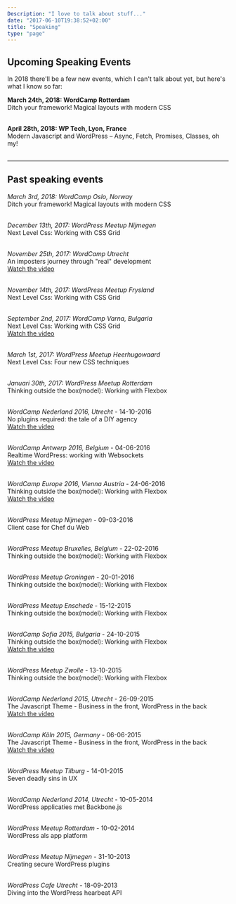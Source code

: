```yaml
---
Description: "I love to talk about stuff..."
date: "2017-06-10T19:38:52+02:00"
title: "Speaking"
type: "page"
---
```


## Upcoming Speaking Events

In 2018 there'll be a few new events, which I can't talk about yet, but here's what I know so far:

**March 24th, 2018: WordCamp Rotterdam**<br/>
Ditch your framework! Magical layouts with modern CSS<br/><br/>

**April 28th, 2018: WP Tech, Lyon, France**<br/>
Modern Javascript and WordPress – Async, Fetch, Promises, Classes, oh my!<br/><br/>

---

## Past speaking events

*March 3rd, 2018: WordCamp Oslo, Norway*<br/>
Ditch your framework! Magical layouts with modern CSS<br/><br/>

*December 13th, 2017: WordPress Meetup Nijmegen*<br/>
Next Level Css: Working with CSS Grid<br/><br/>

*November 25th, 2017: WordCamp Utrecht*<br/>
An imposters journey through "real" development<br/>
[Watch the video](https://wordpress.tv/2018/01/04/luc-princen-an-imposters-journey-through-real-development/)<br/><br/>

*November 14th, 2017: WordPress Meetup Frysland*<br/>
Next Level Css: Working with CSS Grid<br/><br/>

*September 2nd, 2017: WordCamp Varna, Bulgaria*<br/>
Next Level Css: Working with CSS Grid<br/>
[Watch the video](https://wordpress.tv/2017/10/05/luc-princen-not-your-grandpas-css-working-with-css-grid/)<br/><br/>

*March 1st, 2017: WordPress Meetup Heerhugowaard*<br/>
Next Level Css: Four new CSS techniques<br/><br/>

*Januari 30th, 2017: WordPress Meetup Rotterdam*<br/>
Thinking outside the box(model): Working with Flexbox<br/><br/>

*WordCamp Nederland 2016, Utrecht* - 14-10-2016<br/>
No plugins required: the tale of a DIY agency<br/>
[Watch the video](https://wordpress.tv/2016/10/29/luc-princen-no-plugins-required-the-tale-of-a-diy-agency/)<br/><br/>

*WordCamp Antwerp 2016, Belgium* - 04-06-2016<br/>
Realtime WordPress: working with Websockets<br/>
[Watch the video](https://wordpress.tv/2016/08/24/luc-princen-realtime-wordpress-working-with-websockets/)<br/><br/>

*WordCamp Europe 2016, Vienna Austria* - 24-06-2016<br/>
Thinking outside the box(model): Working with Flexbox<br/>
[Watch the video](https://wordpress.tv/2016/07/01/luc-princen-thinking-outside-the-boxmodel-an-introduction-to-flexbox/)<br/><br/>

*WordPress Meetup Nijmegen* - 09-03-2016<br/>
Client case for Chef du Web<br/><br/>

*WordPress Meetup Bruxelles, Belgium* - 22-02-2016<br/>
Thinking outside the box(model): Working with Flexbox<br/><br/>

*WordPress Meetup Groningen* - 20-01-2016<br/>
Thinking outside the box(model): Working with Flexbox<br/><br/>

*WordPress Meetup Enschede* - 15-12-2015<br/>
Thinking outside the box(model): Working with Flexbox<br/><br/>

*WordCamp Sofia 2015, Bulgaria* - 24-10-2015<br/>
Thinking outside the box(model): Working with Flexbox<br/>
[Watch the video](https://wordpress.tv/2015/12/07/luc-princen-thinking-outside-box-model-wp-theming-flexbox/)<br/><br/>

*WordPress Meetup Zwolle* - 13-10-2015<br/>
Thinking outside the box(model): Working with Flexbox<br/><br/>

*WordCamp Nederland 2015, Utrecht* - 26-09-2015<br/>
The Javascript Theme - Business in the front, WordPress in the back<br/>
[Watch the video](https://wordpress.tv/2015/10/19/luc-princen-the-javascript-theme-business-in-the-front-wordpress-in-the-back-2/)<br/><br/>

*WordCamp Köln 2015, Germany* - 06-06-2015<br/>
The Javascript Theme - Business in the front, WordPress in the back<br/>
[Watch the video](https://wordpress.tv/2015/06/30/luc-princen-the-javascript-theme-business-in-the-front-wordpress-in-the-back/)<br/><br/>

*WordPress Meetup Tilburg* - 14-01-2015<br/>
Seven deadly sins in UX<br/><br/>

*WordCamp Nederland 2014, Utrecht* - 10-05-2014<br/>
WordPress applicaties met Backbone.js<br/><br/>

*WordPress Meetup Rotterdam* - 10-02-2014<br/>
WordPress als app platform<br/><br/>

*WordPress Meetup Nijmegen* - 31-10-2013<br/>
Creating secure WordPress plugins<br/><br/>

*WordPress Cafe Utrecht* - 18-09-2013<br/>
Diving into the WordPress hearbeat API<br/><br/>

